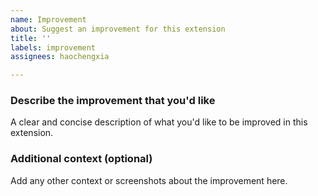 ```yaml
---
name: Improvement
about: Suggest an improvement for this extension
title: ''
labels: improvement
assignees: haochengxia

---
```


### Describe the improvement that you'd like

A clear and concise description of what you'd like to be improved in this extension.

### Additional context (optional)

Add any other context or screenshots about the improvement here.
